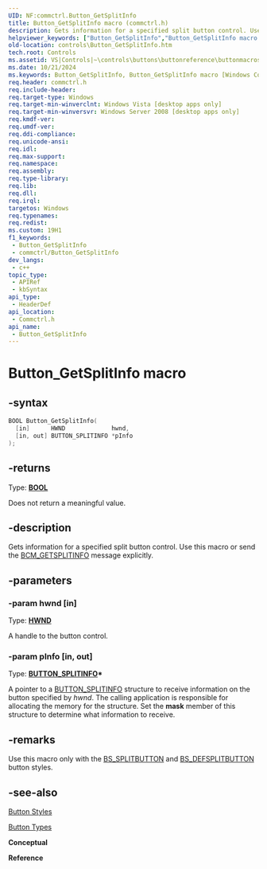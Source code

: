 ```yaml
---
UID: NF:commctrl.Button_GetSplitInfo
title: Button_GetSplitInfo macro (commctrl.h)
description: Gets information for a specified split button control. Use this macro or send the BCM_GETSPLITINFO message explicitly.
helpviewer_keywords: ["Button_GetSplitInfo","Button_GetSplitInfo macro [Windows Controls]","_shell_Button_GetSplitInfo","_shell_Button_GetSplitInfo_cpp","commctrl/Button_GetSplitInfo","controls.Button_GetSplitInfo","controls._shell_Button_GetSplitInfo"]
old-location: controls\Button_GetSplitInfo.htm
tech.root: Controls
ms.assetid: VS|Controls|~\controls\buttons\buttonreference\buttonmacros\button_getsplitinfo.htm
ms.date: 10/21/2024
ms.keywords: Button_GetSplitInfo, Button_GetSplitInfo macro [Windows Controls], _shell_Button_GetSplitInfo, _shell_Button_GetSplitInfo_cpp, commctrl/Button_GetSplitInfo, controls.Button_GetSplitInfo, controls._shell_Button_GetSplitInfo
req.header: commctrl.h
req.include-header: 
req.target-type: Windows
req.target-min-winverclnt: Windows Vista [desktop apps only]
req.target-min-winversvr: Windows Server 2008 [desktop apps only]
req.kmdf-ver: 
req.umdf-ver: 
req.ddi-compliance: 
req.unicode-ansi: 
req.idl: 
req.max-support: 
req.namespace: 
req.assembly: 
req.type-library: 
req.lib: 
req.dll: 
req.irql: 
targetos: Windows
req.typenames: 
req.redist: 
ms.custom: 19H1
f1_keywords:
 - Button_GetSplitInfo
 - commctrl/Button_GetSplitInfo
dev_langs:
 - c++
topic_type:
 - APIRef
 - kbSyntax
api_type:
 - HeaderDef
api_location:
 - Commctrl.h
api_name:
 - Button_GetSplitInfo
---
```


# Button_GetSplitInfo macro

## -syntax

```cpp
BOOL Button_GetSplitInfo(
  [in]      HWND             hwnd,
  [in, out] BUTTON_SPLITINFO *pInfo
);
```

## -returns

Type: **[BOOL](/windows/desktop/winprog/windows-data-types)**

Does not return a meaningful value.


## -description

Gets information for a specified split button control. Use this macro or send the <a href="/windows/desktop/Controls/bcm-getsplitinfo">BCM_GETSPLITINFO</a> message explicitly.

## -parameters

### -param hwnd [in]

Type: <b><a href="/windows/desktop/WinProg/windows-data-types">HWND</a></b>

A handle to the button control.

### -param pInfo [in, out]

Type: <b><a href="/windows/desktop/api/commctrl/ns-commctrl-button_splitinfo">BUTTON_SPLITINFO</a>*</b>

A pointer to a <a href="/windows/desktop/api/commctrl/ns-commctrl-button_splitinfo">BUTTON_SPLITINFO</a> structure to receive information on the button specified by <i>hwnd</i>. The calling application is responsible for allocating the memory for the structure. Set the <b>mask</b> member of this structure to determine what information to receive.

## -remarks

Use this macro only with the <a href="/windows/desktop/Controls/button-styles">BS_SPLITBUTTON</a> and <a href="/windows/desktop/Controls/button-styles">BS_DEFSPLITBUTTON</a> button styles.

## -see-also

<a href="/windows/desktop/Controls/button-styles">Button Styles</a>



<a href="/windows/desktop/Controls/button-types-and-styles">Button Types</a>



<b>Conceptual</b>



<b>Reference</b>
